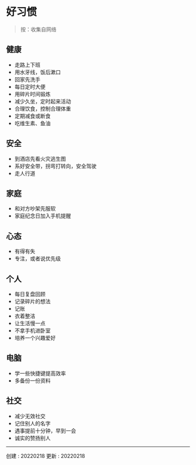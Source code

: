 # 好习惯

> 按：收集自网络


## 健康

- 走路上下班
- 用水牙线，饭后漱口
- 回家先洗手
- 每日定时大便
- 用碎片时间锻炼
- 减少久坐，定时起来活动
- 合理饮食，控制合理体重
- 定期减食或断食
- 吃维生素、鱼油

## 安全

- 到酒店先看火灾逃生图
- 系好安全带，拐弯打转向，安全驾驶
- 走人行道

## 家庭

- 和对方吵架先服软
- 家庭纪念日加入手机提醒

## 心态
- 有得有失
- 专注，或者说优先级


## 个人

- 每日复盘回顾
- 记录碎片的想法
- 记账
- 衣着整洁
- 让生活慢一点
- 不拿手机进卧室
- 培养一个兴趣爱好

## 电脑

- 学一些快捷键提高效率
- 多备份一份资料


## 社交

- 减少无效社交
- 记住别人的名字
- 遇事提前十分钟，早到一会
- 诚实的赞扬别人


---

创建 : 20220218
更新 : 20220218